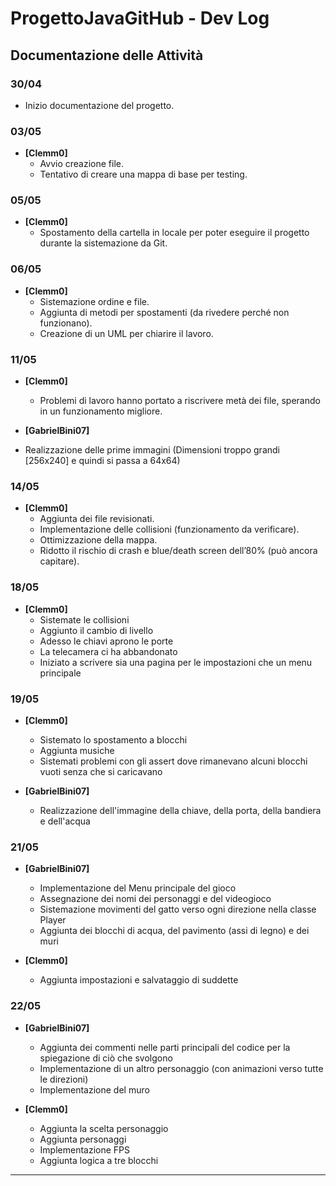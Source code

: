 # ProgettoJavaGitHub - Dev Log

## Documentazione delle Attività

### 30/04
- Inizio documentazione del progetto.

### 03/05
- **[Clemm0]**  
  - Avvio creazione file.
  - Tentativo di creare una mappa di base per testing.

### 05/05
- **[Clemm0]**  
  - Spostamento della cartella in locale per poter eseguire il progetto durante la sistemazione da Git.

### 06/05
- **[Clemm0]**  
  - Sistemazione ordine e file.
  - Aggiunta di metodi per spostamenti (da rivedere perché non funzionano).
  - Creazione di un UML per chiarire il lavoro.

### 11/05
- **[Clemm0]**  
  - Problemi di lavoro hanno portato a riscrivere metà dei file, sperando in un funzionamento migliore.

- **[GabrielBini07]**
 - Realizzazione delle prime immagini (Dimensioni troppo grandi [256x240] e quindi si passa a 64x64)

### 14/05
- **[Clemm0]**  
  - Aggiunta dei file revisionati.
  - Implementazione delle collisioni (funzionamento da verificare).
  - Ottimizzazione della mappa.
  - Ridotto il rischio di crash e blue/death screen dell’80% (può ancora capitare).

### 18/05
- **[Clemm0]**
  - Sistemate le collisioni
  - Aggiunto il cambio di livello
  - Adesso le chiavi aprono le porte
  - La telecamera ci ha abbandonato
  - Iniziato a scrivere sia una pagina per le impostazioni che un menu principale

### 19/05
- **[Clemm0]**
  - Sistemato lo spostamento a blocchi
  - Aggiunta musiche
  - Sistemati problemi con gli assert dove rimanevano alcuni blocchi vuoti senza che si caricavano

- **[GabrielBini07]**
  - Realizzazione dell'immagine della chiave, della porta, della bandiera e dell'acqua

### 21/05
- **[GabrielBini07]**
  - Implementazione del Menu principale del gioco
  - Assegnazione dei nomi dei personaggi e del videogioco
  - Sistemazione movimenti del gatto verso ogni direzione nella classe Player
  - Aggiunta dei blocchi di acqua, del pavimento (assi di legno) e dei muri

- **[Clemm0]**
  - Aggiunta impostazioni e salvataggio di suddette

### 22/05
- **[GabrielBini07]**
  - Aggiunta dei commenti nelle parti principali del codice per la spiegazione di ciò che svolgono
  - Implementazione di un altro personaggio (con animazioni verso tutte le direzioni)
  - Implementazione del muro 

- **[Clemm0]**
  - Aggiunta la scelta personaggio
  - Aggiunta personaggi
  - Implementazione FPS
  - Aggiunta logica a tre blocchi
---